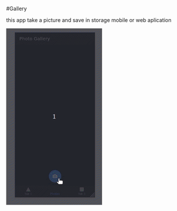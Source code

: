 #Gallery

this app take a picture and save in storage mobile or web aplication

![](/src/assets/photoGallery.gif)
